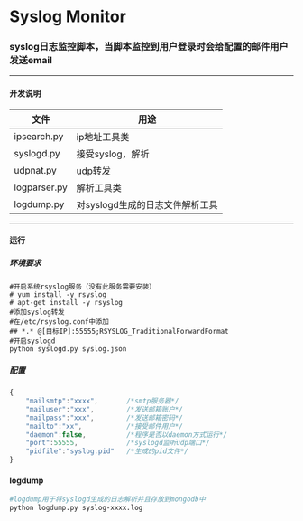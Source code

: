 # Syslog Monitor 

### syslog日志监控脚本，当脚本监控到用户登录时会给配置的邮件用户发送email
---
#### 开发说明
| 文件 | 用途 |
| -- | -- |
| ipsearch.py  |  ip地址工具类 |
| syslogd.py | 接受syslog，解析 |
| udpnat.py | udp转发 |
| logparser.py | 解析工具类 |
| logdump.py | 对syslogd生成的日志文件解析工具 |
----

#### 运行
##### 环境要求
``` shell
#开启系统rsyslog服务（没有此服务需要安装）
# yum install -y rsyslog
# apt-get install -y rsyslog
#添加syslog转发
#在/etc/rsyslog.conf中添加
## *.* @[目标IP]:55555;RSYSLOG_TraditionalForwardFormat
#开启syslogd
python syslogd.py syslog.json
```

##### 配置
``` js
{
	"mailsmtp":"xxxx",       /*smtp服务器*/
	"mailuser":"xxx",        /*发送邮箱账户*/
	"mailpass":"xxx",        /*发送邮箱密码*/
	"mailto":"xx",           /*接受邮件用户*/
	"daemon":false,          /*程序是否以daemon方式运行*/
	"port":55555,            /*syslogd监听udp端口*/
	"pidfile":"syslog.pid"   /*生成的pid文件*/
}
```

#### logdump
``` bash
#logdump用于将syslogd生成的日志解析并且存放到mongodb中
python logdump.py syslog-xxxx.log
```


